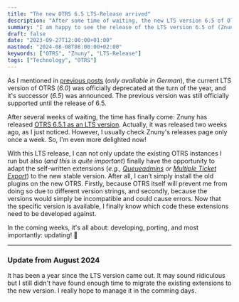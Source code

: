 ```yaml
---
title: "The new OTRS 6.5 LTS-Release arrived"
description: "After some time of waiting, the new LTS version 6.5 of OTRS by Znuny has been released."
summary: "I am happy to see the release of the LTS version 6.5 of (Znuny) OTRS. Especially after the support end of the community edition of the OTRS AG."
draft: false
date: "2023-09-27T12:00:00+01:00"
mastmod: "2024-08-08T08:00:00+02:00"
keywords: ["OTRS", "Znuny", "LTS-Release"]
tags: ["Technology", "OTRS"]
---
```


As I mentioned in [previous posts](/post/znunyotrslts2023) (_only available in German_), the current LTS version of OTRS (_6.0_) was officially deprecated at the turn of the year, and it's successor (_6.5_) was announced. The previous version was still officially supported until the release of 6.5.

After several weeks of waiting, the time has finally come: Znuny has released [OTRS 6.5.1 as an LTS version](https://www.znuny.org/en/releases/znuny-lts-6-5-1). Actually, it was released two weeks ago, as I just noticed. However, I usually check Znuny's releases page only once a week. So, I'm even more delighted now!

With this LTS release, I can not only update the existing OTRS instances I run but also (_and this is quite important_) finally have the opportunity to adapt the self-written extensions (_e.g., [Queueadmins](https://zivgitlab.uni-muenster.de/wwu-it/otrs/OTRS_TemplateSignatureAddOn) or [Multiple Ticket Export](https://zivgitlab.uni-muenster.de/wwu-it/otrs/OTRS_MultipleTicketExport)_) to the new stable version. After all, I can’t simply install the old plugins on the new OTRS. Firstly, because OTRS itself will prevent me from doing so due to different version strings, and secondly, because the versions would simply be incompatible and could cause errors. Now that the specific version is available, I finally know which code these extensions need to be developed against.

In the coming weeks, it's all about: developing, porting, and most importantly: updating! 🥳

---
### Update from August 2024
It has been a year since the LTS version came out. It may sound ridiculous but I still didn't have found enough time to migrate the existing extensions to the new version. I really hope to manage it in the comming days.
